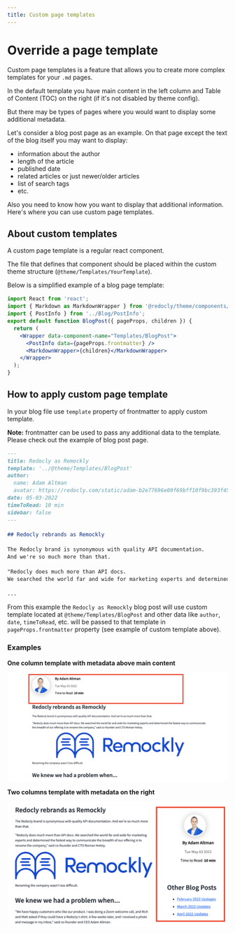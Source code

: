 ```yaml
---
title: Custom page templates
---
```


# Override a page template

Custom page templates is a feature that allows you to create more complex templates for your `.md` pages.

In the default template you have main content in the left column and Table of Content (TOC) on the right (if it's not disabled by theme config).

But there may be types of pages where you would want to display some additional metadata.

Let's consider a blog post page as an example. On that page except the text of the blog itself you may want to display:

- information about the author
- length of the article
- published date
- related articles or just newer/older articles
- list of search tags
- etc.

Also you need to know how you want to display that additional information.
Here's where you can use custom page templates.

## About custom templates

A custom page template is a regular react component.

The file that defines that component should be placed within the custom theme structure (`@theme/Templates/YourTemplate`).

Below is a simplified example of a blog page template:

```jsx
import React from 'react';
import { Markdown as MarkdownWrapper } from '@redocly/theme/components/Markdown/Markdown';
import { PostInfo } from '../Blog/PostInfo';
export default function BlogPost({ pageProps, children }) {
  return (
    <Wrapper data-component-name="Templates/BlogPost">
      <PostInfo data={pageProps.frontmatter} />
      <MarkdownWrapper>{children}</MarkdownWrapper>
    </Wrapper>
  );
}
```

## How to apply custom page template

In your blog file use `template` property of frontmatter to apply custom template.

**Note:** frontmatter can be used to pass any additional data to the template.
Please check out the example of blog post page.

```md
---
title: Redocly as Remockly
template: '../@theme/Templates/BlogPost'
author:
  name: Adam Altman
  avatar: https://redocly.com/static/adam-b2e77696e09f69bff10f9bc393f45249.png
date: 05-03-2022
timeToRead: 10 min
sidebar: false
---

## Redocly rebrands as Remockly

The Redocly brand is synonymous with quality API documentation.
And we're so much more than that.

"Redocly does much more than API docs.
We searched the world far and wide for marketing experts and determined the fastest way to communicate the breadth of our offering is to rename the company," said co-founder and CTO Roman Hotsiy.

...
```

From this example the `Redocly as Remockly` blog post will use custom template located at `@theme/Templates/BlogPost` and other data like `author`, `date`, `timeToRead`, etc. will be passed to that template in `pageProps.frontmatter` property (see example of custom template above).

### Examples

**One column template with metadata above main content**

![one column blog post template](./images/one-column-blog-post-template.png)

**Two columns template with metadata on the right**

![two columns blog post template](./images/two-columns-blog-post-template.png)
